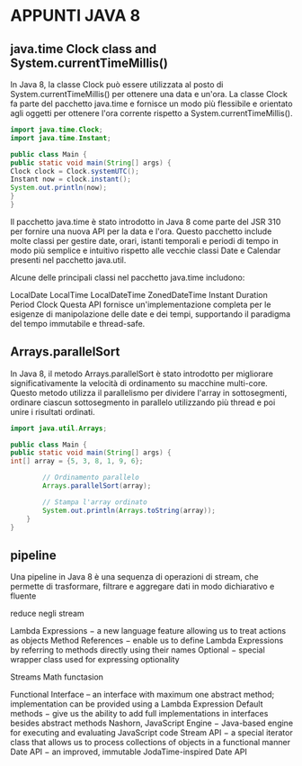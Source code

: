
# APPUNTI JAVA 8
## **java.time** Clock class and  System.currentTimeMillis()
In Java 8, la classe Clock può essere utilizzata al posto di System.currentTimeMillis() per ottenere una data e un'ora. 
La classe Clock fa parte del pacchetto java.time e fornisce un modo più flessibile e orientato agli oggetti per ottenere 
l'ora corrente rispetto a System.currentTimeMillis().

```java
import java.time.Clock;
import java.time.Instant;

public class Main {
public static void main(String[] args) {
Clock clock = Clock.systemUTC();
Instant now = clock.instant();
System.out.println(now);
}
}
```
Il pacchetto java.time è stato introdotto in Java 8 come parte del JSR 310 per fornire una nuova API per la data e l'ora. 
Questo pacchetto include molte classi per gestire date, orari, istanti temporali e periodi di tempo in modo più semplice 
e intuitivo rispetto alle vecchie classi Date e Calendar presenti nel pacchetto java.util.

Alcune delle principali classi nel pacchetto java.time includono:

LocalDate
LocalTime
LocalDateTime
ZonedDateTime
Instant
Duration
Period
Clock
Questa API fornisce un'implementazione completa per le esigenze di manipolazione delle date e dei tempi, 
supportando il paradigma del tempo immutabile e thread-safe.

## Arrays.parallelSort

In Java 8, il metodo Arrays.parallelSort è stato introdotto per migliorare significativamente la velocità di ordinamento
su macchine multi-core. Questo metodo utilizza il parallelismo per dividere l'array in sottosegmenti, ordinare ciascun 
sottosegmento in parallelo utilizzando più thread e poi unire i risultati ordinati.
```java
import java.util.Arrays;

public class Main {
public static void main(String[] args) {
int[] array = {5, 3, 8, 1, 9, 6};

        // Ordinamento parallelo
        Arrays.parallelSort(array);

        // Stampa l'array ordinato
        System.out.println(Arrays.toString(array));
    }
}
```
## pipeline
Una pipeline in Java 8 è una sequenza di operazioni di stream, che permette di trasformare, filtrare e aggregare dati in modo dichiarativo e fluente

reduce negli stream



Lambda Expressions − a new language feature allowing us to treat actions as objects
Method References − enable us to define Lambda Expressions by referring to methods directly using their names
Optional − special wrapper class used for expressing optionality

Streams
Math functasion

Functional Interface – an interface with maximum one abstract method; implementation can be provided using a Lambda Expression
Default methods − give us the ability to add full implementations in interfaces besides abstract methods
Nashorn, JavaScript Engine − Java-based engine for executing and evaluating JavaScript code
Stream API − a special iterator class that allows us to process collections of objects in a functional manner
Date API − an improved, immutable JodaTime-inspired Date API